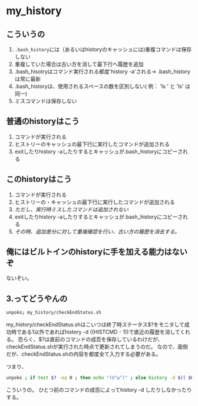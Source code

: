 # my_history

## こういうの
1. `.bash_history`には（あるいはhistoryのキャッシュには)重複コマンドは保存しない
2. 重複していた場合は古い方を消して最下行へ履歴を追加
3. .bash_hisotryはコマンド実行される都度'history -a'される-> .bash_historyは常に最新
4. .bash_historyは、使用されるスペースの数を区別しない( 例： 'ls ' と 'ls' は同一)
5. ミスコマンドは保存しない

## 普通のhistoryはこう
1. コマンドが実行される
2. ヒストリーのキャッシュの最下行に実行したコマンドが追加される
3. exitしたりhistory -aしたりするとキャッシュが.bash_historyにコピーされる

## このhistoryはこう
1. コマンドが実行される
2. ヒストリーの・キャッシュの最下行に実行したコマンドが追加される
3. *ただし、実行時ミスしたコマンドは追加されない*
4. exitしたりhistory -aしたりするとキャッシュが.bash_historyにコピーされる
5. *その時、追加差分に対して重複確認を行い、古い方の履歴を消去する。*

## 俺にはビルトインのhistoryに手を加える能力はないぞ
ないぞい。

## 3.ってどうやんの

```sh
unpoko; my_history/checkEndStatus.sh
```
my_history/checkEndStatus.shはこいつは終了時ステータス$?をモニタして成功時である1以外であればhistory -d $(($HISTCMD - 1))で直近の履歴を消してくれる。
恐らく、$?は直前のコマンドの成否を保存しているわけだが、
checkEndStatus.shが実行された時点で更新されてしまうのだ。
なので、面倒だが、checkEndStatus.shの内容を都度全て入力する必要がある。

つまり、
```sh
unpoko ; if test $? -eq 0 ; then echo "(U^ω^)" ; else history -d $(( $HISTCMD - 1 )) ; echo "(´；ω；｀)" ; fi
```
こういうの。
ひとつ前のコマンドの成否によってhistory -d したりしなかったりする。
